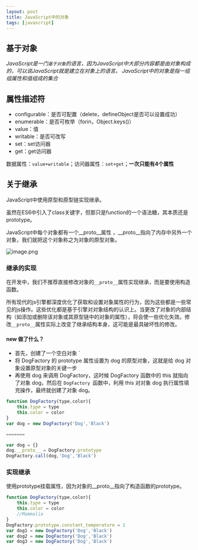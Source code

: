 ```yaml
---
layout: post
title: JavaScript中的对象
tags: [javascript]
---
```


## 基于对象

_JavaScript是一门`基于对象`的语言，因为JavaScript中大部分内容都是由对象构成的，可以说JavaScript就是建立在对象上的语言。
JavaScript中的对象是指一组组属性和值组成的集合_


## 属性描述符

- configurable：是否可配置（delete，defineObject是否可以设置成功）
- enumerable：是否可枚举（forin，Object.keys()）
- value：值
- writable：是否可改写
- set：set访问器
- get：get访问器

数据属性：`value+writable`；访问器属性：`set+get`；**一次只能有4个属性**

## 关于继承

JavaScript中使用原型和原型链实现继承。

虽然在ES6中引入了class关键字，但那只是function的一个语法糖，其本质还是prototype。

JavaScript中每个对象都有一个__proto__属性 ，__proto__指向了内存中另外一个对象，我们就把这个对象称之为对象的原型对象。

![image.png](https://cdn.jsdelivr.net/gh/yunshen-1995/pic-bed@main/img/20230507111724.png)


### 继承的实现

在开发中，我们不推荐直接修改对象的`__proto__`属性实现继承，而是要使用构造函数。

所有现代的js引擎都深度优化了获取和设置对象属性的行为，因为这些都是一些常见的js操作。这些优化都是基于引擎对对象结构的认识上。当更改了对象的内部结构（如添加或删除该对象或其原型链中的对象的属性），将会使一些优化失效。修改`__proto__`属性实际上改变了继承结构本身，这可能是最具破坏性的修改。


#### new 做了什么？

- 首先，创建了一个空白对象 `
- 将 DogFactory 的 prototype 属性设置为 dog 的原型对象，这就是给 dog 对象设置原型对象的关键一步
- 再使用 dog 来调用 DogFactory，这时候 DogFactory 函数中的 this 就指向了对象 dog，然后在 `DogFactory `函数中，利用 this 对对象 dog 执行属性填充操作，最终就创建了对象 dog。

```js
function DogFactory(type,color){
    this.type = type
    this.color = color
}
var dog = new DogFactory('Dog','Black')

=======

var dog = {} 
dog.__proto__ = DogFactory.prototype
DogFactory.call(dog,'Dog','Black')
```

### 实现继承

使用prototype挂载属性，因为对象的__proto__指向了构造函数的prototype。

```js
function DogFactory(type,color){
    this.type = type
    this.color = color
    //Mammalia
}
DogFactory.prototype.constant_temperature = 1
var dog1 = new DogFactory('Dog','Black')
var dog2 = new DogFactory('Dog','Black')
var dog3 = new DogFactory('Dog','Black')
```
